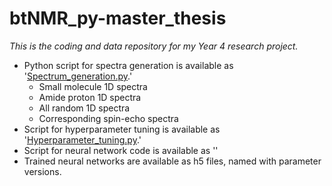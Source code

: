 # btNMR_py-master_thesis
_This is the coding and data repository for my Year 4 research project._
* Python script for spectra generation is available as '[Spectrum_generation.py](Spectrum_generation.py).'
  * Small molecule 1D spectra
  * Amide proton 1D spectra
  * All random 1D spectra
  * Corresponding spin-echo spectra
* Script for hyperparameter tuning is available as '[Hyperparameter_tuning.py](Hyperparameter_tuning.py).'
* Script for neural network code is available as ''
* Trained neural networks are available as h5 files, named with parameter versions.
